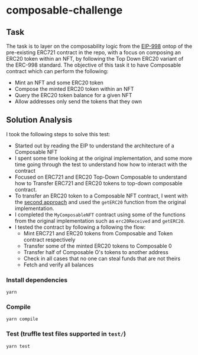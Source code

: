# composable-challenge
## Task
The task is to layer on the composability logic from the [EIP-998](https://eips.ethereum.org/EIPS/eip-998) ontop of the 
pre-existing ERC721 contract in the repo, with a focus on composing an ERC20 token within an NFT, 
by following the Top Down ERC20 variant of the ERC-998 standard. The objective of this task it to have Composable 
contract which can perform the following:
- Mint an NFT and some ERC20 token
- Compose the minted ERC20 token within an NFT
- Query the ERC20 token balance for a given NFT
- Allow addresses only send the tokens that they own

## Solution Analysis
I took the following steps to solve this test:
- Started out by reading the EIP to understand the architecture of a Composable NFT
- I spent some time looking at the original implementation, and some more time going through the test to understand how 
  how to interact with the contract
- Focused on ERC721 and ERC20 Top-Down Composable to understand how to Transfer ERC721 and ERC20
  tokens to top-down composable contract.
- To transfer an ERC20 token to a Composable NFT contract, I went with the [second approach](https://eips.ethereum.org/EIPS/eip-998#erc20-top-down-composable) and used the `getERC20` function
  from the original implementation. 
- I completed the `MyComposableNFT` contract using some of the functions from the original implementation such as 
  `erc20Received` and  `getERC20`.
- I tested the contract by following a following the flow:
  - Mint ERC721 and ERC20 tokens from Composable and Token contract respectively
  - Transfer some of the minted ERC20 tokens to Composable 0
  - Transfer half of Composable O's tokens to another address
  - Check in all cases that no one can steal funds that are not theirs
  - Fetch and verify all balances



### Install dependencies

```
yarn
```

### Compile

```
yarn compile
```

### Test (truffle test files supported in `test/`)

```
yarn test
```
